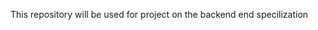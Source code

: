 <title>alx-backend</title>
<p>This repository will be used for project on the backend end specilization</p>
